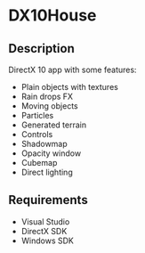 # DX10House

## Description

DirectX 10 app with some features:
- Plain objects with textures
- Rain drops FX
- Moving objects
- Particles
- Generated terrain
- Controls
- Shadowmap
- Opacity window
- Cubemap
- Direct lighting

## Requirements

- Visual Studio
- DirectX SDK
- Windows SDK
